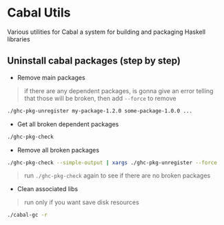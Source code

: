 # Cabal Utils

Various utilities for Cabal a system for building and packaging Haskell libraries

## Uninstall cabal packages (step by step)
* Remove main packages
> if there are any dependent packages, is gonna give an error telling that those will be broken, then add `--force` to remove
```sh
./ghc-pkg-unregister my-package-1.2.0 some-package-1.0.0 ...
```

* Get all broken dependent packages
```sh
./ghc-pkg-check
```

* Remove all broken packages
```sh
./ghc-pkg-check --simple-output | xargs ./ghc-pkg-unregister --force
```
> run `./ghc-pkg-check` again to see if there are no broken packages 

* Clean associated libs 
> run only if you want save disk resources
```sh
./cabal-gc -r
```
